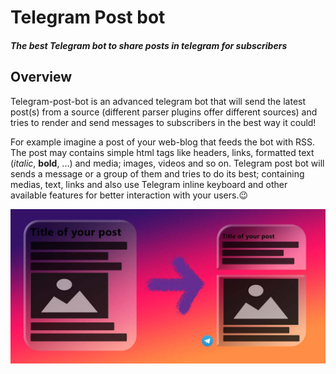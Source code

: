# Telegram Post bot
##### The best Telegram bot to share posts in telegram for subscribers

## Overview
Telegram-post-bot is an advanced telegram bot that will send the latest post(s) from a source (different parser plugins offer different sources) and tries to render and send messages to subscribers in the best way it could!

For example imagine a post of your web-blog that feeds the bot with RSS. The post may contains simple html tags like headers, links, formatted text (*italic*, **bold**, ...) and media; images, videos and so on. Telegram post bot will sends a message or a group of them and tries to do its best; containing medias, text, links and also use Telegram inline keyboard and other available features for better interaction with your users.:wink:

![](Docs/banner.jpg)
